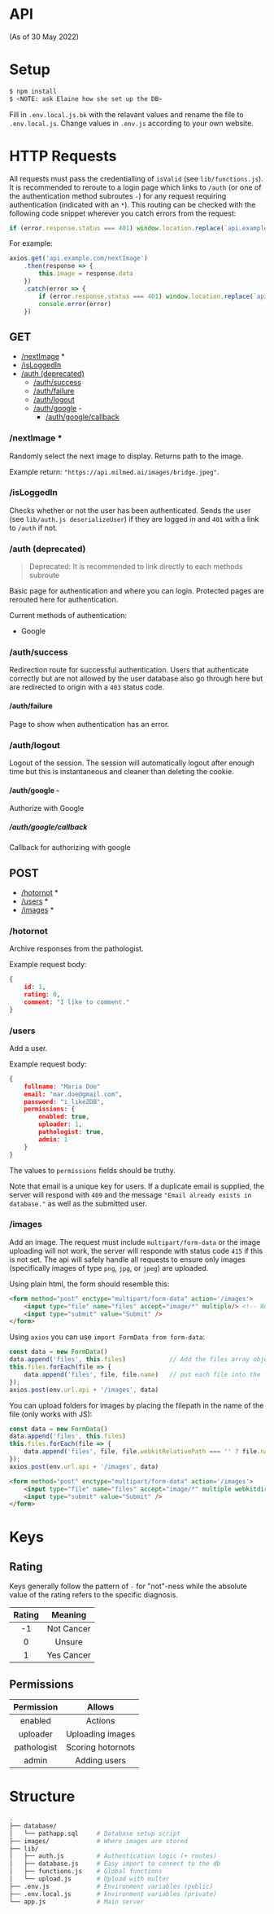 # API
(As of 30 May 2022)

# Setup

```bash
$ npm install
$ <NOTE: ask Elaine how she set up the DB>
```

Fill in `.env.local.js.bk` with the relavant values and rename the file to `.env.local.js`.
Change values in `.env.js` according to your own website.

# HTTP Requests

All requests must pass the credentialling of `isValid` (see `lib/functions.js`). It is recommended to reroute to a login page which links to `/auth` (or one of the authentication method subroutes `-`) for any request requiring authentication (indicated with an `*`). This routing can be checked with the following code snippet wherever you catch errors from the request:

```js
if (error.response.status === 401) window.location.replace(`api.example.com/login`)
```

For example:

```js
axios.get('api.example.com/nextImage')
    .then(response => {
        this.image = response.data
    })
    .catch(error => {
        if (error.response.status === 401) window.location.replace(`api.example.com/login`)
        console.error(error)
    })
```

## GET

- [/nextImage](#/nextImage) *
- [/isLoggedIn](#/isLoggedIn)
- [/auth (deprecated)](#/auth-(deprecated))
    - [/auth/success](#/auth/success)
    - [/auth/failure](#/auth/failure)
    - [/auth/logout](#/auth/logout)
    - [/auth/google](#/auth/google) -
        - [/auth/google/callback](#/auth/google/callback)

### /nextImage *

Randomly select the next image to display. Returns path to the image.

Example return: `"https://api.milmed.ai/images/bridge.jpeg"`.

### /isLoggedIn

Checks whether or not the user has been authenticated. Sends the user (see `lib/auth.js deserializeUser`) if they are logged in and `401` with a link to `/auth` if not.

### /auth (deprecated)

> Deprecated:
> It is recommended to link directly to each methods subroute

Basic page for authentication and where you can login. Protected pages are rerouted here for authentication.

Current methods of authentication:

- Google

### /auth/success

Redirection route for successful authentication. Users that authenticate correctly but are not allowed by the user database also go through here but are redirected to origin with a `403` status code. 

#### /auth/failure

Page to show when authentication has an error.

### /auth/logout

Logout of the session. The session will automatically logout after enough time but this is instantaneous and cleaner than deleting the cookie.

#### /auth/google -

Authorize with Google

##### /auth/google/callback

Callback for authorizing with google

## POST

- [/hotornot](#/hotornot) *
- [/users](#/users) *
- [/images](#/images) *

### /hotornot

Archive responses from the pathologist.

Example request body:
```json
{
    id: 1,
    rating: 0,
    comment: "I like to comment."
}
```

### /users

Add a user.

Example request body:
```json
{
    fullname: "Maria Doe"
    email: "mar.doe@gmail.com",
    password: "i_like2DB",
    permissions: {
        enabled: true,
        uploader: 1,
        pathologist: true,
        admin: 1
    }
}
```

The values to `permissions` fields should be truthy.

Note that email is a unique key for users. If a duplicate email is supplied, the server will respond with `409` and the message `"Email already exists in database."` as well as the submitted user.

### /images

Add an image. The request must include `multipart/form-data` or the image uploading will not work, the server will responde with status code `415` if this is not set. The api will safely handle all requests to ensure only images (specifically images of type `png`, `jpg`, or `jpeg`) are uploaded.

Using plain html, the form should resemble this:
```html
<form method="post" enctype="multipart/form-data" action='/images'>
    <input type="file" name="files" accept="image/*" multiple/> <!-- Note: multiple is optional to allow multiple image uploads -->
    <input type="submit" value="Submit" />
</form>
```

Using `axios` you can use `import FormData from form-data`:
```js
const data = new FormData()
data.append('files', this.files)            // Add the files array object
this.files.forEach(file => {
    data.append('files', file, file.name)   // put each file into the files array in the form
});
axios.post(env.url.api + '/images', data)
```

You can upload folders for images by placing the filepath in the name of the file (only works with JS):
```js
const data = new FormData()
data.append('files', this.files)
this.files.forEach(file => {
    data.append('files', file, file.webkitRelativePath === '' ? file.name : file.webkitRelativePath) /* important */
});
axios.post(env.url.api + '/images', data)
```

```html
<form method="post" enctype="multipart/form-data" action='/images'>
    <input type="file" name="files" accept="image/*" multiple webkitdirectory/> <!-- `webkitdirectory` attribute allows submission of folders -->
    <input type="submit" value="Submit" />
</form>
```

# Keys

## Rating

Keys generally follow the pattern of `-` for "not"-ness while the absolute value of the rating refers to the specific diagnosis. 

| Rating |  Meaning   |
|:------:|:----------:|
| -1     | Not Cancer |
| 0      | Unsure     |
| 1      | Yes Cancer |

## Permissions

| Permission     |  Allows           |
|:--------------:|:-----------------:|
| enabled        | Actions           |
| uploader       | Uploading images  |
| pathologist    | Scoring hotornots |
| admin          | Adding users      |

# Structure

```bash
.
├── database/
│   └── pathapp.sql     # Database setup script
├── images/             # Where images are stored
├── lib/
│   ├── auth.js         # Authentication logic (+ routes)
│   ├── database.js     # Easy import to connect to the db
│   ├── functions.js    # Global functions
│   └── upload.js       # Upload with multer
├── .env.js             # Environment variables (public)
├── .env.local.js       # Environment variables (private)
└── app.js              # Main server
```